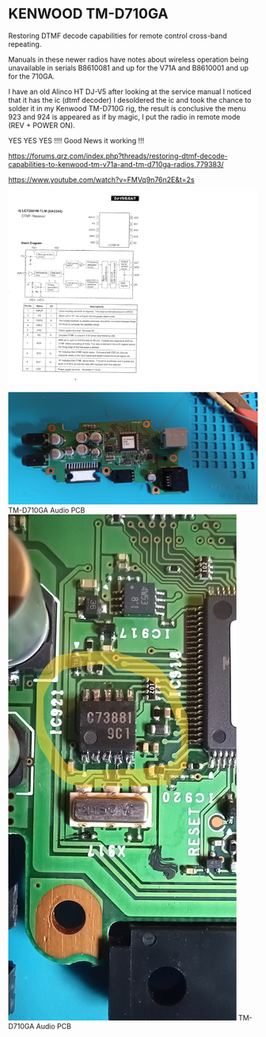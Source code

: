 # KENWOOD TM-D710GA
Restoring DTMF decode capabilities for remote control cross-band repeating.

Manuals in these newer radios have notes about wireless operation being unavailable in serials B8610081 and up for the V71A and B8610001 and up for the 710GA.


I have an old Alinco HT DJ-V5 after looking at the service manual I noticed that it has the ic (dtmf decoder) I desoldered the ic and took the chance to solder it in my Kenwood TM-D710G rig, the result is conclusive the menu 923 and 924 is appeared as if by magic, I put the radio in remote mode (REV + POWER ON).

YES YES YES !!!! Good News it working !!!

https://forums.qrz.com/index.php?threads/restoring-dtmf-decode-capabilities-to-kenwood-tm-v71a-and-tm-d710ga-radios.779383/

https://www.youtube.com/watch?v=FMVq9n76n2E&t=2s

![](DJV5.png)

![](AudioBoard.jpg)
TM-D710GA Audio PCB
![](AudioBoardIC.jpg)
TM-D710GA Audio PCB
